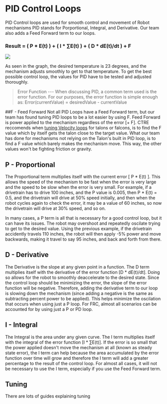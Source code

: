 # PID Control Loops

PID Control loops are used for smooth control and movement of Robot mechanisms PID stands for Porportional, Integral, and Derivative. Our team also adds a Feed Forward term to our loops. 

### Result = ( P * E(t) ) + ( I * ∑E(t) ) + ( D * dE(t)/dt ) + F
![](/Users/Arnav/PROJECTS/2020-Dr-Teeth/docs/PIDExample.png)

As seen in the graph, the desired temperature is 23 degrees, and the mechanism adjusts smoothly to get to that temperature. To get the best possible control loop, the values for PID have to be tested and adjusted thoroughly.

> Error Function  --- When discussing PID, a common term used is the error function. For our purposes, the error function is simple enough as: Error(currentValue) =  desiredValue - currentValue


##F - Feed Forward
Not all PID Loops have a Feed Forward term, but our team has found tuning PID loops to be a lot easier by using F. Feed Forward is power applied to the mechanism regardless of the error [+ F]. CTRE reccomends when [tuning Velocity loops](https://phoenix-documentation.readthedocs.io/en/latest/ch16_ClosedLoop.html#velocity-closed-loop-control-mode) for talons or falcons, is to find the F value which by itself gets the talon close to the target value. What our team has done for mechanisms not relying on the Talon's built in PID loop, is to find a F value which barely makes the mechanism move. This way, the other values won't be fighting friction or gravity. 

## P - Proportional 

The Proportional term multiplies itself with the current error [ P * E(t) ]. This allows the speed of the mechanism to be fast when the error is very large and the speed to be slow when the error is very small. For example, if a drivetrain has to drive 100 inches, and the P value is 0.005, then P * E(t) = 0.5, and the drivetrain will drive at 50% speed initially, and then when the robot cycles again to check the error, it may be a value of 60 inches, so now the drivetrain will drive at 30% speed, and so on.

In many cases, a P term is all that is necessary for a good control loop, but it can have its issues. The robot may overshoot and repeatedly oscilate trying to get to the desired value. Using the previous example, if the drivetrain accidently travels 110 inches, the robot will then apply -5% power and move backwards, making it travel to say 95 inches, and back and forth from there. 

## D - Derivative

The Derivative is the slope at any given point in a function. The D term multiplies itself with the derivative of the error function [D * dE(t)/dt]. Doing so allows for the robot to smoothly deaccelerate to the desired state. Since the control loop should be minimizing the error, the slope of the error function will be negative. Therefore, adding the derivative term to our loop is slowing down the mechanism (since adding a negative is the same as subtracting percent power to be applied). This helps minimize the oscilation that occurs when using just a P loop. For FRC, almost all scenarios can be accounted for by using just a P or PD loop. 


## I - Integral 

The Integral is the area under any given curve. The I term multiplies itself with the integral of the error function [I * ∑E(t)]. If the error is so small that the power applied doesn't move the mechanism at all (known as steady state error), the I term can help because the area accumulated by the error function over time will grow and therefore the I term will add a greater percentage to the result of the control loop. For almost all cases, it will not be necessary to use the I term, especially if you use the Feed Forward term. 


## Tuning
There are lots of guides explaining tuning
